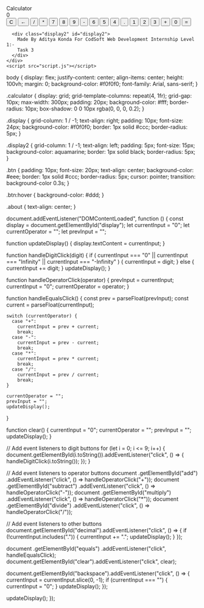 <!DOCTYPE html>
<html lang="en">
  <head>
    <meta charset="UTF-8" />
    <meta name="viewport" content="width=device-width, initial-scale=1.0" />
    <link rel="stylesheet" href="styles.css" />
    <title>Basic Calculator</title>
  </head>
  <!--Made By Aditya Konda (Task 3 Level 1) Hope it Helps You-->
  <body>
    <div class="calculator">
      <div class="boxer" id="boxer">Calculator</div>
      <div class="display" id="display">0</div>
      <button class="btn" id="clear">C</button>
      <button class="btn" id="backspace">←</button>
      <button class="btn" id="divide">/</button>
      <button class="btn" id="multiply">*</button>
      <button class="btn" id="7">7</button>
      <button class="btn" id="8">8</button>
      <button class="btn" id="9">9</button>
      <button class="btn" id="subtract">-</button>
      <button class="btn" id="6">6</button>
      <button class="btn" id="5">5</button>
      <button class="btn" id="4">4</button>
      <button class="btn" id="decimal">.</button>
      <button class="btn" id="1">1</button>
      <button class="btn" id="2">2</button>
      <button class="btn" id="3">3</button>
      <button class="btn" id="add">+</button>
      <button class="btn" id="0">0</button>
      <button class="btn" id="equals">=</button>

      <div class="display2" id="display2">
        Made By Aditya Konda For CodSoft Web Development Internship Level 1:-
        Task 3
      </div>
    </div>
    <script src="script.js"></script>
  </body>
</html>



body {
  display: flex;
  justify-content: center;
  align-items: center;
  height: 100vh;
  margin: 0;
  background-color: #f0f0f0;
  font-family: Arial, sans-serif;
}

.calculator {
  display: grid;
  grid-template-columns: repeat(4, 1fr);
  grid-gap: 10px;
  max-width: 300px;
  padding: 20px;
  background-color: #fff;
  border-radius: 10px;
  box-shadow: 0 0 10px rgba(0, 0, 0, 0.2);
}

.display {
  grid-column: 1 / -1;
  text-align: right;
  padding: 10px;
  font-size: 24px;
  background-color: #f0f0f0;
  border: 1px solid #ccc;
  border-radius: 5px;
}

.display2 {
  grid-column: 1 / -1;
  text-align: left;
  padding: 5px;
  font-size: 15px;
  background-color: aquamarine;
  border: 1px solid black;
  border-radius: 5px;
}

.btn {
  padding: 10px;
  font-size: 20px;
  text-align: center;
  background-color: #eee;
  border: 1px solid #ccc;
  border-radius: 5px;
  cursor: pointer;
  transition: background-color 0.3s;
}

.btn:hover {
  background-color: #ddd;
}

.about {
  text-align: center;
}



document.addEventListener("DOMContentLoaded", function () {
  const display = document.getElementById("display");
  let currentInput = "0";
  let currentOperator = "";
  let prevInput = "";

  function updateDisplay() {
    display.textContent = currentInput;
  }

  function handleDigitClick(digit) {
    if (
      currentInput === "0" ||
      currentInput === "Infinity" ||
      currentInput === "-Infinity"
    ) {
      currentInput = digit;
    } else {
      currentInput += digit;
    }
    updateDisplay();
  }

  function handleOperatorClick(operator) {
    prevInput = currentInput;
    currentInput = "0";
    currentOperator = operator;
  }

  function handleEqualsClick() {
    const prev = parseFloat(prevInput);
    const current = parseFloat(currentInput);

    switch (currentOperator) {
      case "+":
        currentInput = prev + current;
        break;
      case "-":
        currentInput = prev - current;
        break;
      case "*":
        currentInput = prev * current;
        break;
      case "/":
        currentInput = prev / current;
        break;
    }

    currentOperator = "";
    prevInput = "";
    updateDisplay();
  }

  function clear() {
    currentInput = "0";
    currentOperator = "";
    prevInput = "";
    updateDisplay();
  }

  // Add event listeners to digit buttons
  for (let i = 0; i <= 9; i++) {
    document.getElementById(i.toString()).addEventListener("click", () => {
      handleDigitClick(i.toString());
    });
  }

  // Add event listeners to operator buttons
  document
    .getElementById("add")
    .addEventListener("click", () => handleOperatorClick("+"));
  document
    .getElementById("subtract")
    .addEventListener("click", () => handleOperatorClick("-"));
  document
    .getElementById("multiply")
    .addEventListener("click", () => handleOperatorClick("*"));
  document
    .getElementById("divide")
    .addEventListener("click", () => handleOperatorClick("/"));

  // Add event listeners to other buttons
  document.getElementById("decimal").addEventListener("click", () => {
    if (!currentInput.includes(".")) {
      currentInput += ".";
      updateDisplay();
    }
  });

  document
    .getElementById("equals")
    .addEventListener("click", handleEqualsClick);
  document.getElementById("clear").addEventListener("click", clear);

  document.getElementById("backspace").addEventListener("click", () => {
    currentInput = currentInput.slice(0, -1);
    if (currentInput === "") {
      currentInput = "0";
    }
    updateDisplay();
  });

  updateDisplay();
});
